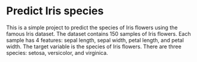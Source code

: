 # Predict Iris species
This is a simple project to predict the species of Iris flowers using the famous Iris dataset. The dataset contains 150 samples of Iris flowers. Each sample has 4 features: sepal length, sepal width, petal length, and petal width. The target variable is the species of Iris flowers. 
There are three species: setosa, versicolor, and virginica.